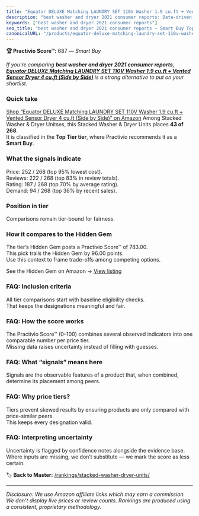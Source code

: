 ```yaml
---
title: "Equator DELUXE Matching LAUNDRY SET 110V Washer 1.9 cu.ft + Vented Sensor Dryer 4 cu.ft (Side by Side)"
description: "best washer and dryer 2021 consumer reports: Data-driven within Top Tier ranking using the Practivio Score™. Positioned by quality, value, demand, findability,…"
keywords: ["best washer and dryer 2021 consumer reports"]
seo_title: "best washer and dryer 2021 consumer reports — Smart Buy Top Tier (2025)"
canonicalURL: "/products/equator-deluxe-matching-laundry-set-110v-washer-19-cuft-vented-sensor-dryer-4-cuft-side-by-side-B0D3FMJJ2C/"
---
```


**🏆 Practivio Score™:** 687 — _Smart Buy_


*If you're comparing **best washer and dryer 2021 consumer reports**, **[Equator DELUXE Matching LAUNDRY SET 110V Washer 1.9 cu.ft + Vented Sensor Dryer 4 cu.ft (Side by Side)](https://www.amazon.com/dp/B0D3FMJJ2C?tag=practivio-20)** is a strong alternative to put on your shortlist.*
### Quick take
[Shop “Equator DELUXE Matching LAUNDRY SET 110V Washer 1.9 cu.ft + Vented Sensor Dryer 4 cu.ft (Side by Side)” on Amazon](https://www.amazon.com/dp/B0D3FMJJ2C?tag=practivio-20)
Among Stacked Washer & Dryer Unitses, this Stacked Washer & Dryer Units places **43 of 268**.  
It is classified in the **Top Tier tier**, where Practivio recommends it as a **Smart Buy**.

### What the signals indicate
Price: 252 / 268 (top 95% lowest cost).  
Reviews: 222 / 268 (top 83% in review totals).  
Rating: 187 / 268 (top 70% by average rating).  
Demand: 94 / 268 (top 36% by recent sales).

### Position in tier
Comparisons remain tier-bound for fairness.

### How it compares to the Hidden Gem
The tier’s Hidden Gem posts a Practivio Score™ of 783.00.  
This pick trails the Hidden Gem by 96.00 points.  
Use this context to frame trade-offs among competing options.  

See the Hidden Gem on Amazon → [View listing](https://www.amazon.com/dp/B0D4282T95?tag=practivio-20)

### FAQ: Inclusion criteria
All tier comparisons start with baseline eligibility checks.  
That keeps the designations meaningful and fair.

### FAQ: How the score works
The Practivio Score™ (0–100) combines several observed indicators into one comparable number per price tier.  
Missing data raises uncertainty instead of filling with guesses.

### FAQ: What “signals” means here
Signals are the observable features of a product that, when combined, determine its placement among peers.

### FAQ: Why price tiers?
Tiers prevent skewed results by ensuring products are only compared with price-similar peers.  
This keeps every designation valid.

### FAQ: Interpreting uncertainty
Uncertainty is flagged by confidence notes alongside the evidence base.  
Where inputs are missing, we don’t substitute — we mark the score as less certain.


🏷️ **Back to Master:** [/rankings/stacked-washer-dryer-units/](/rankings/stacked-washer-dryer-units/)

---
_Disclosure: We use Amazon affiliate links which may earn a commission. We don’t display live prices or review counts. Rankings are produced using a consistent, proprietary methodology._
